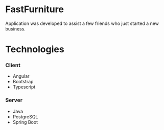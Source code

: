 # FastFurniture
Application was developed to assist a few friends who just started a new business. 

# Technologies
### Client
 * Angular 
 * Bootstrap
 * Typescript

### Server 
 * Java
 * PostgreSQL
 * Spring Boot 

